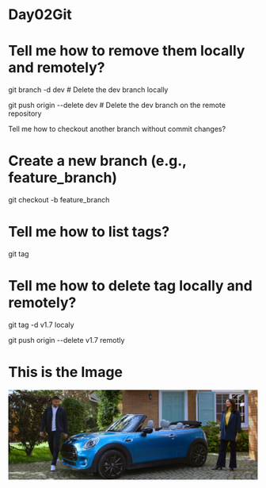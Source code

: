 # Day02Git

# Tell me how to remove them locally and remotely?
git branch -d dev  # Delete the dev branch locally

git push origin --delete dev # Delete the dev branch on the remote repository


Tell me how to checkout another branch without commit changes?

# Create a new branch (e.g., feature_branch)
git checkout -b feature_branch


# Tell me how to list tags?
git tag

# Tell me how to delete tag locally and remotely?
git tag -d v1.7 localy 

git push origin --delete v1.7 remotly

# This is the Image

![cartImage](image.png)

